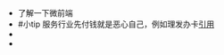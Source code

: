 - 了解一下微前端
- #小tip 服务行业先付钱就是恶心自己，例如理发办卡[引用](https://www.zhihu.com/question/21080279/answer/882763191)
-
-